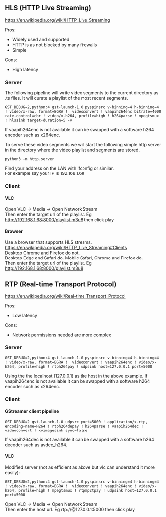 ## HLS (HTTP Live Streaming)

https://en.wikipedia.org/wiki/HTTP_Live_Streaming

Pros:
 - Widely used and supported
 - HTTP is as not blocked by many firewalls
 - Simple

Cons:
 - High latency

### Server

The following pipeline will write video segments to the current directory as .ts files. It will curate a playlist of the most recent segments.
 
    GST_DEBUG=2,python:4 gst-launch-1.0 pyspinsrc v-binning=4 h-binning=4 ! video/x-raw, format=BGRA !  videoconvert ! vaapih264enc bitrate=4000 rate-control=cbr ! video/x-h264, profile=high ! h264parse ! mpegtsmux ! hlssink target-duration=5 -v

If vaapih264enc is not available it can be swapped with a software h264 encoder such as x264enc.

To serve these video segments we will start the following simple http server in the directory where the video playlist and segments are stored.

    python3 -m http.server

Find your address on the LAN with ifconfig or similar.  
For example say your IP is 192.168.1.68  

### Client

#### VLC
Open VLC -> Media -> Open Network Stream  
Then enter the target url of the playlist. Eg http://192.168.1.68:8000/playlist.m3u8 then click play  

#### Browser
Use a browser that supports HLS streams. https://en.wikipedia.org/wiki/HTTP_Live_Streaming#Clients  
Desktop Chrome and Firefox do not.  
Desktop Edge and Safari do. Mobile Safari, Chrome and Firefox do.  
Then enter the target url of the playlist. Eg http://192.168.1.68:8000/playlist.m3u8  

## RTP (Real-time Transport Protocol)
https://en.wikipedia.org/wiki/Real-time_Transport_Protocol

Pros:
 - Low latency

Cons:
 - Network permissions needed are more complex

### Server


    GST_DEBUG=2,python:4 gst-launch-1.0 pyspinsrc v-binning=4 h-binning=4 ! video/x-raw, format=BGRA !  videoconvert ! vaapih264enc ! video/x-h264, profile=high ! rtph264pay ! udpsink host=127.0.0.1 port=5000

Using the the localhost (127.0.0.1) as the host in the above example.
If vaapih264enc is not available it can be swapped with a software h264 encoder such as x264enc.

### Client

#### GStreamer client pipeline

    GST_DEBUG=2 gst-launch-1.0 udpsrc port=5000 ! application/x-rtp, encoding-name=H264 ! rtph264depay ! h264parse ! vaapih264dec ! videoconvert ! xvimagesink sync=false

If vaapih264dec is not available it can be swapped with a software h264 decoder such as avdec_h264.


#### VLC

Modified server (not as efficient as above but vlc can understand it more easily):

    GST_DEBUG=2,python:4 gst-launch-1.0 pyspinsrc v-binning=4 h-binning=4 ! video/x-raw, format=BGRA !  videoconvert ! vaapih264enc ! video/x-h264, profile=high ! mpegtsmux ! rtpmp2tpay ! udpsink host=127.0.0.1 port=5000

Open VLC -> Media -> Open Network Stream  
Then enter the host url. Eg rtp://@127.0.0.1:5000 then click play 
